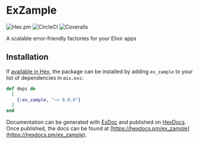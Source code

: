 # ExZample

![Hex.pm](https://img.shields.io/hexpm/v/ex_zample)
![CircleCI](https://img.shields.io/circleci/build/github/ulissesalmeida/ex_zample)
![Coveralls](https://img.shields.io/coveralls/github/ulissesalmeida/ex_zample)

A scalable error-friendly factories for your Elixir apps

## Installation

If [available in Hex](https://hex.pm/docs/publish), the package can be installed
by adding `ex_zample` to your list of dependencies in `mix.exs`:

```elixir
def deps do
  [
    {:ex_zample, "~> 0.0.0"}
  ]
end
```

Documentation can be generated with [ExDoc](https://github.com/elixir-lang/ex_doc)
and published on [HexDocs](https://hexdocs.pm). Once published, the docs can
be found at [https://hexdocs.pm/ex_zample](https://hexdocs.pm/ex_zample).
